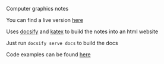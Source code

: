 Computer graphics notes

You can find a live version [here](https://ibesora.github.io/cg-notes/)

Uses [docsify](https://docsify.js.org/) and [katex](https://github.com/Khan/KaTeX) to build the notes into an html website

Just run `docsify serve docs` to build the docs 

Code examples can be found [here](https://ibesora.github.io/cg-notes-code/)